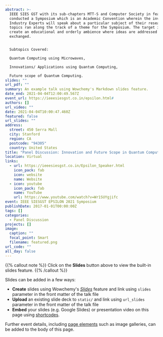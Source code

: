 ```yaml
---
abstract: >-
  IEEE SIES GST with its sub-chapters MTT-S and Computer Society in feature
  conducted a Symposium which is an Academic Convention wherein the invited
  Industry Experts will speak about a particular subject of their research. The
  topics ran along the track of a theme for the Symposium. The target is to
  create an educational and orderly ambience where ideas are addressed and
  exchanged.


  Subtopics Covered:

  Quantum Computing using Microwaves,

  Innovations/ Applications using Quantum Computing,

  Future scope of Quantum Computing.
slides: ""
url_pdf: ""
summary: An example talk using Wowchemy's Markdown slides feature.
date_end: 2021-04-04T12:00:49.567Z
event_url: https://ieeesiesgst.co.in/epsilon.html#
authors: []
url_video: ""
date: 2021-04-04T10:00:47.460Z
featured: false
url_slides: ""
address:
  street: 450 Serra Mall
  city: Stanford
  region: CA
  postcode: "94305"
  country: United States
title: "Panel Discussion: Innovation and Future Scope in Quantum Computing"
location: Virtual
links:
  - url: https://ieeesiesgst.co.in/Epsilon_Speaker.html
    icon_pack: fab
    icon: website
    name: Website
  - icon: youtube
    icon_pack: fab
    name: YouTube
    url: https://www.youtube.com/watch?v=Wr1SUYgjifc
event: IEEE SIESGST EPSILON 2021 Symposium
publishDate: 2017-01-01T00:00:00Z
tags: []
categories:
  - Panel Discussion
projects: []
image:
  caption: ""
  focal_point: Smart
  filename: featured.png
url_code: ""
all_day: false
---
```


{{% callout note %}}
Click on the **Slides** button above to view the built-in slides feature.
{{% /callout %}}

Slides can be added in a few ways:

- **Create** slides using Wowchemy's [*Slides*](https://wowchemy.com/docs/managing-content/#create-slides) feature and link using `slides` parameter in the front matter of the talk file
- **Upload** an existing slide deck to `static/` and link using `url_slides` parameter in the front matter of the talk file
- **Embed** your slides (e.g. Google Slides) or presentation video on this page using [shortcodes](https://wowchemy.com/docs/writing-markdown-latex/).

Further event details, including [page elements](https://wowchemy.com/docs/writing-markdown-latex/) such as image galleries, can be added to the body of this page.
